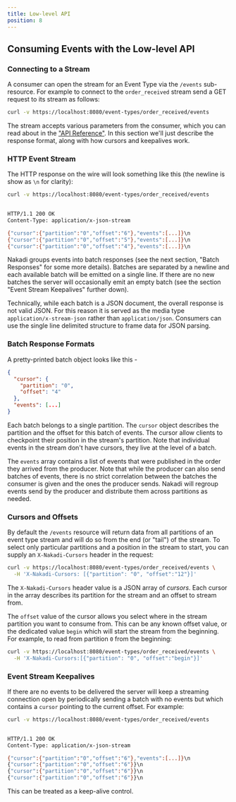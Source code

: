 ```yaml
---
title: Low-level API
position: 8
---
```


## Consuming Events with the Low-level API

### Connecting to a Stream

A consumer can open the stream for an Event Type via the `/events` sub-resource. For example to connect to the `order_received` stream send a GET request to its stream as follows:

```sh
curl -v https://localhost:8080/event-types/order_received/events 
```

The stream accepts various parameters from the consumer, which you can read about in the ["API Reference"](#nakadi-event-bus-api).
In this section we'll just describe the response format, along with how cursors and keepalives work.

### HTTP Event Stream

The HTTP response on the wire will look something like this (the newline is show as `\n` for clarity):

```sh
curl -v https://localhost:8080/event-types/order_received/events 
    

HTTP/1.1 200 OK
Content-Type: application/x-json-stream

{"cursor":{"partition":"0","offset":"6"},"events":[...]}\n
{"cursor":{"partition":"0","offset":"5"},"events":[...]}\n
{"cursor":{"partition":"0","offset":"4"},"events":[...]}\n
```

Nakadi groups events into batch responses (see the next section, "Batch Responses" for some more details). Batches are separated by a newline and each available batch will be emitted on a single line. If there are no new batches the server will occasionally emit an empty batch (see the section "Event Stream Keepalives" further down).

Technically, while each batch is a JSON document, the overall response is not valid JSON. For this reason it is served as the media type `application/x-stream-json` rather than `application/json`. Consumers can use the single line delimited structure to frame data for JSON parsing.

### Batch Response Formats

A pretty-printed batch object looks like this -

```json
{
  "cursor": {
    "partition": "0",
    "offset": "4"
  },
  "events": [...]
} 
```

Each batch belongs to a single partition. The `cursor` object describes the partition and the offset for this batch of events. The cursor allow clients to checkpoint their position in the stream's partition. Note that individual events in the stream don't have cursors, they live at the level of a batch. 

The `events` array contains a list of events that were published in the order they arrived from the producer. Note that while the producer can also send batches of events, there is no strict correlation between the batches the consumer is given and the ones the producer sends. Nakadi will regroup events send by the producer and distribute them across partitions as needed.

### Cursors and Offsets

By default the `/events` resource will return data from all partitions of an event type stream and will do so from the end (or "tail") of the stream. To select only particular partitions and a position in the stream to start, you can supply an `X-Nakadi-Cursors` header in the request:

```sh
curl -v https://localhost:8080/event-types/order_received/events \
  -H 'X-Nakadi-Cursors: [{"partition": "0", "offset":"12"}]'
```

The `X-Nakadi-Cursors` header value is a JSON array of _cursors_. Each cursor in the array describes its partition for the stream and an offset to stream from. 

The `offset` value of the cursor allows you select where in the stream partition you want to consume from. This can be any known offset value, or the dedicated value `begin` which will start the stream from the beginning. For example, to read from partition `0` from the beginning:

```sh
curl -v https://localhost:8080/event-types/order_received/events \
  -H 'X-Nakadi-Cursors:[{"partition": "0", "offset":"begin"}]'
```


### Event Stream Keepalives

If there are no events to be delivered the server will keep a streaming connection open by periodically sending a batch with no events but which contains a `cursor` pointing to the current offset. For example:

```sh
curl -v https://localhost:8080/event-types/order_received/events 
      

HTTP/1.1 200 OK
Content-Type: application/x-json-stream

{"cursor":{"partition":"0","offset":"6"},"events":[...]}\n
{"cursor":{"partition":"0","offset":"6"}}\n
{"cursor":{"partition":"0","offset":"6"}}\n
{"cursor":{"partition":"0","offset":"6"}}\n
```

This can be treated as a keep-alive control.
